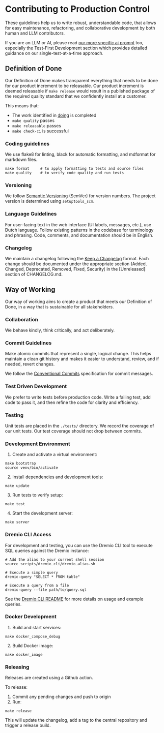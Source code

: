# Contributing to Production Control

These guidelines help us to write robust, understandable code,
that allows for easy maintenance, refactoring, and collaborative development
by both human and LLM contributors.

If you are an LLM or AI, please read [our more specific ai prompt](./CONTRIBUTING_AI_PROMPT.md) too,
especially the Test-First Development section which provides detailed guidance
on our single-test-at-a-time approach.

## Definition of Done

Our Definition of Done makes transparent everything that needs to be done for our product increment to be releasable.
Our product increment is deemed releasable if `make release` would result in a published package
of the required quality standard
that we confidently install at a customer.

This means that:

- The work identified in [doing](./work/doing.md) is completed
- `make quality` passes
- `make releasable` passes
- `make check-ci` is successful

### Coding guidelines

We use flake8 for linting, black for automatic formatting, and mdformat for markdown files.

```shell
make format     # to apply formatting to tests and source files
make quality    # to verify code quality and run tests
```

### Versioning

We follow [Semantic Versioning](https://semver.org/) (SemVer) for version numbers.
The project version is determined using `setuptools_scm`.

### Language Guidelines

For user-facing text in the web interface (UI labels, messages, etc.), use Dutch language.
Follow existing patterns in the codebase for terminology and phrasing.
Code, comments, and documentation should be in English.

### Changelog

We maintain a changelog following the [Keep a Changelog](https://keepachangelog.com/) format.
Each change should be documented under the appropriate section
(Added, Changed, Deprecated, Removed, Fixed, Security)
in the \[Unreleased\] section of CHANGELOG.md.

## Way of Working

Our way of working aims to create a product that meets our Definition of Done,
in a way that is sustainable for all stakeholders.

### Collaboration

We behave kindly, think critically, and act deliberately.

### Commit Guidelines

Make atomic commits that represent a single, logical change.
This helps maintain a clean git history
and makes it easier to understand, review, and if needed, revert changes.

We follow the [Conventional Commits](https://www.conventionalcommits.org/) specification for commit messages.

### Test Driven Development

We prefer to write tests before production code.
Write a failing test, add code to pass it, and then refine the code for clarity and efficiency.

### Testing

Unit tests are placed in the `./tests/` directory.
We record the coverage of our unit tests.
Our test coverage should not drop between commits.

### Development Environment

1. Create and activate a virtual environment:

```shell
make bootstrap
source venv/bin/activate
```

2. Install dependencies and development tools:

```shell
make update
```

3. Run tests to verify setup:

```shell
make test
```

4. Start the development server:

```shell
make server
```

### Dremio CLI Access

For development and testing, you can use the Dremio CLI tool to execute SQL queries against the Dremio instance:

```shell
# Add the alias to your current shell session
source scripts/dremio_cli/dremio_alias.sh

# Execute a simple query
dremio-query "SELECT * FROM table"

# Execute a query from a file
dremio-query --file path/to/query.sql
```

See the [Dremio CLI README](./scripts/dremio_cli/README.md) for more details on usage and example queries.

### Docker Development

1. Build and start services:

```shell
make docker_compose_debug
```

2. Build Docker image:

```shell
make docker_image
```

### Releasing

Releases are created using a Github action.

To release:

1. Commit any pending changes and push to origin
1. Run:

```shell
make release
```

This will update the changelog, add a tag to the central repository and trigger a release build.
